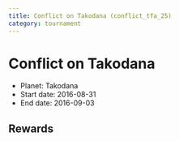 ```yaml
---
title: Conflict on Takodana (conflict_tfa_25)
category: tournament
---
```

# Conflict on Takodana

  * Planet: Takodana
  * Start date: 2016-08-31
  * End date: 2016-09-03

## Rewards

